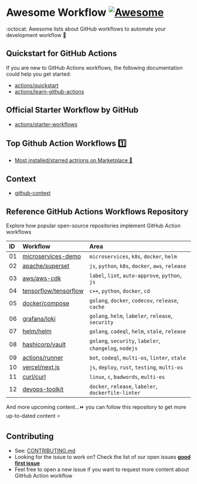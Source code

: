 # Awesome Workflow [![Awesome](https://cdn.rawgit.com/sindresorhus/awesome/d7305f38d29fed78fa85652e3a63e154dd8e8829/media/badge.svg)](https://github.com/sindresorhus/awesome)

:octocat: Awesome lists about GitHub workflows to automate your development workflow 🥰

## Quickstart for GitHub Actions

If you are new to GitHub Actions workflows, the following documentation could help you get started:

- [actions/quickstart](https://docs.github.com/en/actions/quickstart)
- [actions/learn-github-actions](https://docs.github.com/en/actions/learn-github-actions)

## Official Starter Workflow by GitHub

- [actions/starter-workflows](https://github.com/actions/starter-workflows)

## Top Github Action Workflows 1️⃣

- [Most installed/starred actrions on Marketplace 🌟](https://github.com/marketplace?category=&type=actions&verification=&query=updated%3A%3E2021-01-01+sort%3Apopularity-desc)

## Context
- [github-context](https://docs.github.com/en/actions/learn-github-actions/contexts#github-context)

## Reference GitHub Actions Workflows Repository

Explore how popular open-source repositories implement GitHub Action workflows

| ID  | Workflow                                                                                                    | Area                                                   |
| :-- | :---------------------------------------------------------------------------------------------------------- | :----------------------------------------------------- |
| 01  | [microservices-demo](https://github.com/GoogleCloudPlatform/microservices-demo/tree/main/.github/workflows) | `microservices`, `k8s`, `docker`, `helm`               |
| 02  | [apache/superset](https://github.com/apache/superset/tree/master/.github/workflows)                         | `js`, `python`, `k8s`, `docker`, `aws`, `release`      |
| 03  | [aws/aws-cdk](https://github.com/aws/aws-cdk/tree/main/.github/workflows)                                   | `label`, `lint`, `auto-approve`, `python`, `js`        |
| 04  | [tensorflow/tensorflow](https://github.com/tensorflow/tensorflow/tree/master/.github/workflows)             | `c++`, `python`, `docker`, `cd`                        |
| 05  | [docker/compose](https://github.com/docker/compose/tree/main/.github/workflows)                             | `golang`, `docker`, `codecov`, `release`, `cache`      |
| 06  | [grafana/loki](https://github.com/grafana/loki/tree/main/.github/workflows)                                 | `golang`, `helm`, `labeler`, `release`, `security`     |
| 07  | [helm/helm](https://github.com/helm/helm/tree/main/.github/workflows)                                       | `golang`, `codeql`, `helm`, `stale`, `release`         |
| 08  | [hashicorp/vault](https://github.com/hashicorp/vault/tree/main/.github/workflows)                           | `golang`, `security`, `labeler`, `changelog`, `nodejs` |
| 09  | [actions/runner](https://github.com/actions/runner/tree/main/.github/workflows)                             | `bot`, `codeql`, `multi-os`, `linter`, `stale`         |
| 10  | [vercel/next.js](https://github.com/vercel/next.js/tree/canary/.github/workflows)                           | `js`, `deploy`, `rust`, `testing`, `multi-os`          |
| 11  | [curl/curl](https://github.com/curl/curl/tree/master/.github/workflows)                                     | `linux`, `c`, `badwords`, `multi-os`                   |
| 12  | [devops-toolkit](https://github.com/tungbq/devops-toolkit/tree/main/.github/workflows)                      | `docker`, `release`, `labeler`, `dockerfile-linter`    |

And more upcoming content...⏩ you can follow this repository to get more up-to-dated content ⭐

## Contributing

- See: [CONTRIBUTING.md](./CONTRIBUTING.md)
- Looking for the issue to work on? Check the list of our open issues [**good first issue**](https://github.com/tungbq/awesome-workflow/issues?q=is%3Aissue+is%3Aopen+label%3A%22good+first+issue%22)
- Feel free to open a new issue if you want to request more content about GitHub Action workflow
